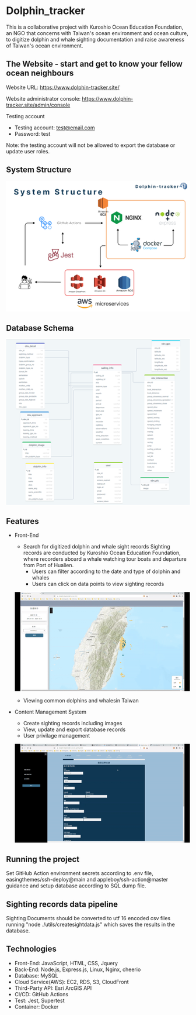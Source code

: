 # Dolphin_tracker
This is a collaborative project with Kuroshio Ocean Education Foundation, an NGO that concerns with Taiwan's ocean 
environment and ocean culture, to digitize dolphin and whale sighting documentation and raise awareness of Taiwan's ocean environment.

## The Website - start and get to know your fellow ocean neighbours

Website URL: https://www.dolphin-tracker.site/

Website administrator console: https://www.dolphin-tracker.site/admin/console

Testing account

- Testing account: test@email.com
- Password: test

Note: the testing account will not be allowed to export the database or update user roles. 

## System Structure

![System structure image](/readme_assets/system_structure_0728.png)

## Database Schema
![Database design image](/readme_assets/database_design_0728.png)

## Features
- Front-End 
    - Search for digitized dolphin and whale sight records 
    Sighting records are conducted by Kuroshio Ocean Education Foundation, where recorders aboard a whale watching tour boats and departure from Port of Hualien.
        - Users can filter according to the date and type of dolphin and whales
        - Users can click on data points to view sighting records

    ![search sight record video](readme_assets/search_sighting_records_0728.gif)
    - Viewing common dolphins and whalesin Taiwan 

- Content Management System
    - Create sighting records including images
    - View, update and export database records
    - User privilage management 

    ![content management system video](readme_assets/content_management_system_0728.gif)

## Running the project 
Set GitHub Action environment secrets according to .env file, easingthemes/ssh-deploy@main and appleboy/ssh-action@master guidance and setup database according to SQL dump file. 

## Sighting records data pipeline  
Sighting Documents should be converted to utf 16 encoded csv files running "node ./utils/createsightdata.js" which 
saves the results in the database.

## Technologies
- Front-End: JavaScript, HTML, CSS, Jquery   
- Back-End: Node.js, Express.js, Linux, Nginx, cheerio
- Database: MySQL
- Cloud Service(AWS): EC2, RDS, S3, CloudFront
- Third-Party API: Esri ArcGIS API
- CI/CD: GitHub Actions
- Test: Jest, Supertest
- Container: Docker

